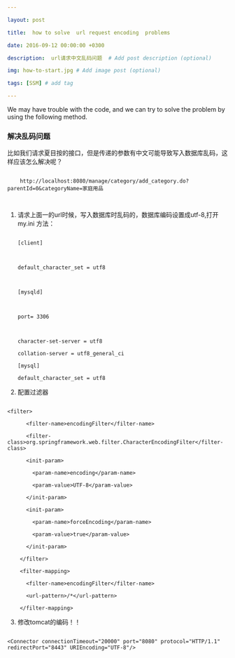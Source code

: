 ```yaml
---

layout: post

title:  how to solve  url request encoding  problems

date: 2016-09-12 00:00:00 +0300

description:  url请求中文乱码问题  # Add post description (optional)

img: how-to-start.jpg # Add image post (optional)

tags: [SSM] # add tag

---
```



We may have trouble with the code, and we can try to solve the problem by using the following method.



### 解决乱码问题



比如我们请求夏目按的接口，但是传递的参数有中文可能导致写入数据库乱码，这样应该怎么解决呢？









```

    http://localhost:8080/manage/category/add_category.do?parentId=0&categoryName=家庭用品



```



1. 请求上面一的url时候，写入数据库时乱码的，数据库编码设置成utf-8,打开my.ini 方法：



    ```

    [client]



    default_character_set = utf8



    [mysqld]



    port= 3306



    character-set-server = utf8

    collation-server = utf8_general_ci

    [mysql]

    default_character_set = utf8

    ```



2. 配置过滤器



```

<filter>  

      <filter-name>encodingFilter</filter-name>  

      <filter-class>org.springframework.web.filter.CharacterEncodingFilter</filter-class>  

      <init-param>  

        <param-name>encoding</param-name>  

        <param-value>UTF-8</param-value>  

      </init-param>  

      <init-param>  

        <param-name>forceEncoding</param-name>  

        <param-value>true</param-value>  

      </init-param>  

    </filter>  

    <filter-mapping>  

      <filter-name>encodingFilter</filter-name>  

      <url-pattern>/*</url-pattern>  

    </filter-mapping>  

```



3. 修改tomcat的编码！！



```

<Connector connectionTimeout="20000" port="8080" protocol="HTTP/1.1" redirectPort="8443" URIEncoding="UTF-8"/>



```









